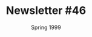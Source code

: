 ---
title: "Newsletter #46"
date: "Spring 1999"
pdf: "https://archive.org/details/interspecies-communication-newsletter-0046"
---